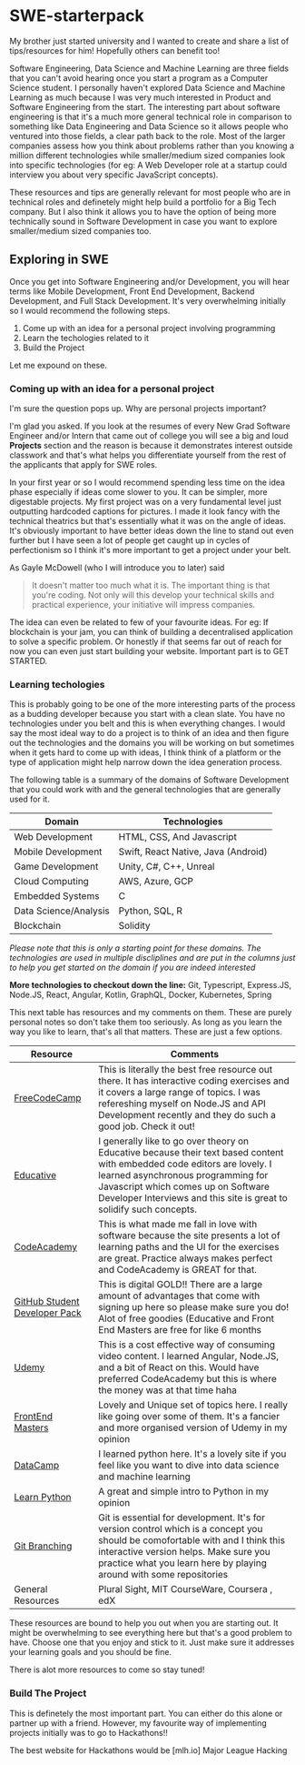 # SWE-starterpack
My brother just started university and I wanted to create and share a list of tips/resources for him! Hopefully others can benefit too!

Software Engineering, Data Science and Machine Learning are three fields that you can't avoid hearing once you start a program as a Computer Science student. I personally haven't explored Data Science and Machine Learning as much because I was very much interested in Product and Software Engineering from the start. The interesting part about software engineering is that it's a much more general technical role in comparison to something like Data Engineering and Data Science so it allows people who ventured into those fields, a clear path back to the role. Most of the larger companies assess how you think about problems rather than you knowing a million different technologies while smaller/medium sized companies look into specific technologies (for eg: A Web Developer role at a startup could interview you about very specific JavaScript concepts). 

These resources and tips are generally relevant for most people who are in technical roles and definetely might help build a portfolio for a Big Tech company. But I also think it allows you to have the option of being more technically sound in Software Development in case you want to explore smaller/medium sized companies too.

## Exploring in SWE

Once you get into Software Engineering and/or Development, you will hear terms like Mobile Development, Front End Development, Backend Development, and Full Stack Development. It's very overwhelming initially so I would recommend the following steps.

1. Come up with an idea for a personal project involving programming
1. Learn the techologies related to it 
1. Build the Project

Let me expound on these. 

### Coming up with an idea for a personal project

I'm sure the question pops up. Why are personal projects important? 

I'm glad you asked. If you look at the resumes of every New Grad Software Engineer and/or Intern that came out of college you will see a big and loud **Projects** section and the reason is because it demonstrates interest outside classwork and that's what helps you differentiate yourself from the rest of the applicants that apply for SWE roles. 

In your first year or so I would recommend spending less time on the idea phase especially if ideas come slower to you. It can be simpler, more digestable projects. My first project was on a very fundamental level just outputting hardcoded captions for pictures. I made it look fancy with the technical theatrics but that's essentially what it was on the angle of ideas. It's obviously important to have better ideas down the line to stand out even further but I have seen a lot of people get caught up in cycles of perfectionism so I think it's more important to get a project under your belt. 

As Gayle McDowell (who I will introduce you to later) said 
> It doesn't matter too much what it is. The important thing is that you're coding. Not only will this develop your technical skills and practical experience, your initiative will impress companies. 

The idea can even be related to few of your favourite ideas. For eg: If blockchain is your jam, you can think of building a decentralised application to solve a specific problem. Or honestly if that seems far out of reach for now you can even just start building your website. Important part is to GET STARTED. 


### Learning techologies

This is probably going to be one of the more interesting parts of the process as a budding developer because you start with a clean slate. You have no technologies under you belt and this is when everything changes. I would say the most ideal way to do a project is to think of an idea and then figure out the technologies and the domains you will be working on but sometimes when it gets hard to come up with ideas, I think think of a platform or the type of application might help narrow down the idea generation process. 

The following table is a summary of the domains of Software Development that you could work with and the general technologies that are generally used for it.

Domain | Technologies |
-------|--------------
Web Development | HTML, CSS, And Javascript
Mobile Development |  Swift, React Native, Java (Android)
Game Development | Unity, C#, C++, Unreal
Cloud Computing | AWS, Azure, GCP
Embedded Systems | C 
Data Science/Analysis | Python, SQL, R
Blockchain | Solidity

*Please note that this is only a starting point for these domains. The technologies are used in multiple discliplines and are put in the columns just to help you get started on the domain if you are indeed interested*

**More technologies to checkout down the line:** Git, Typescript, Express.JS, Node.JS, React, Angular, Kotlin, GraphQL, Docker, Kubernetes, Spring

This next table has resources and my comments on them. These are purely personal notes so don't take them too seriously. As long as you learn the way you like to learn, that's all that matters. These are just a few options.

Resource | Comments
-------- | ----------
[FreeCodeCamp](https://www.freecodecamp.org/learn/) | This is literally the best free resource out there. It has interactive coding exercises and it covers a large range of topics. I was refereshing myself on Node.JS and API Development recently and they do such a good job. Check it out!
[Educative](https://www.educative.io) | I generally like to go over theory on Educative because their text based content with embedded code editors are lovely. I learned asynchronous programming for Javascript which comes up on Software Developer Interviews and this site is great to solidify such concepts.
[CodeAcademy](https://www.codecademy.com/learn) | This is what made me fall in love with software because the site presents a lot of learning paths and the UI for the exercises are great. Practice always makes perfect and CodeAcademy is GREAT for that.
[GitHub Student Developer Pack](https://education.github.com/pack) | This is digital GOLD!! There are a large amount of advantages that come with signing up here so please make sure you do! Alot of free goodies (Educative and Front End Masters are free for like 6 months
[Udemy](https://www.udemy.com/)| This is a cost effective way of consuming video content. I learned Angular, Node.JS, and a bit of React on this. Would have preferred CodeAcademy but this is where the money was at that time haha
[FrontEnd Masters](https://frontendmasters.com/) | Lovely and Unique set of topics here. I really like going over some of them. It's a fancier and more organised version of Udemy in my opinion
[DataCamp](https://www.datacamp.com/)  | I learned python here. It's a lovely site if you feel like you want to dive into data science and machine learning
[Learn Python](https://cscircles.cemc.uwaterloo.ca/) | A great and simple intro to Python in my opinion
[Git Branching](https://learngitbranching.js.org/)  | Git is essential for development. It's for version control which is a concept you should be comofortable with and I think this interactive version helps. Make sure you practice what you learn here by playing around with some repositories
General Resources | Plural Sight, MIT CourseWare, Coursera , edX

These resources are bound to help you out when you are starting out. It might be overwhelming to see everything here but that's a good problem to have. Choose one that you enjoy and stick to it. Just make sure it addresses your learning goals and you should be fine. 

There is alot more resources to come so stay tuned!

### Build The Project

This is definetely the most important part. You can either do this alone or partner up with a friend. However, my favourite way of implementing projects initially was to go to Hackathons!! 

The best website for Hackathons would be [mlh.io] Major League Hacking
